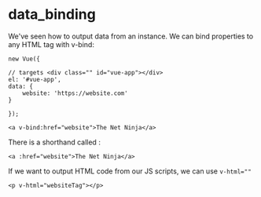 # data_binding

We've seen how to output data from an instance.
We can bind properties to any HTML tag with v-bind:

```
new Vue({

// targets <div class="" id="vue-app"></div>
el: '#vue-app',
data: {
    website: 'https://website.com'
}

});

<a v-bind:href="website">The Net Ninja</a>
```

There is a shorthand called :

`<a :href="website">The Net Ninja</a>`

If we want to output HTML code from our JS scripts, we can use `v-html=""`

`<p v-html="websiteTag"></p>`